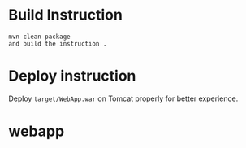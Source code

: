 

# Build Instruction


```
mvn clean package
and build the instruction .
```

# Deploy instruction

Deploy ```target/WebApp.war``` on Tomcat properly for better experience.

# webapp
